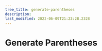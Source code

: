 ```yaml
---
tree_title: generate-parentheses
description: 
last_modified: 2022-06-09T21:23:28.2328
---
```


# Generate Parentheses

